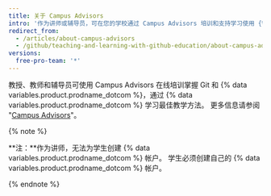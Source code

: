 ```yaml
---
title: 关于 Campus Advisors
intro: '作为讲师或辅导员，可在您的学校通过 Campus Advisors 培训和支持学习使用 {% data variables.product.prodname_dotcom %}。'
redirect_from:
  - /articles/about-campus-advisors
  - /github/teaching-and-learning-with-github-education/about-campus-advisors
versions:
  free-pro-team: '*'
---
```

教授、教师和辅导员可使用 Campus Advisors 在线培训掌握 Git 和 {% data variables.product.prodname_dotcom %}，通过 {% data variables.product.prodname_dotcom %} 学习最佳教学方法。  更多信息请参阅 "[Campus Advisors](https://education.github.com/teachers/advisors)"。

{% note %}

**注：**作为讲师，无法为学生创建 {% data variables.product.prodname_dotcom %} 帐户。 学生必须创建自己的 {% data variables.product.prodname_dotcom %} 帐户。

{% endnote %}
